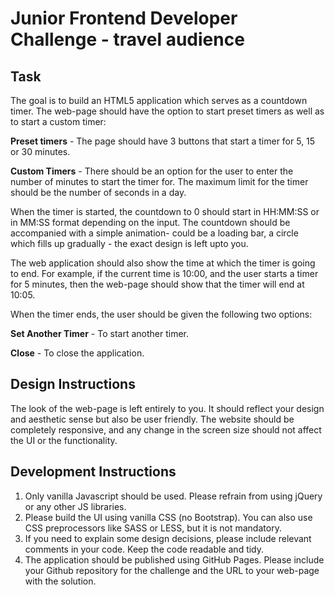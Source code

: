 # Junior Frontend Developer Challenge - travel audience

## Task
The goal is to build an HTML5 application which serves as a countdown timer. The web-page should have the option to start preset timers as well as to start a custom timer:

**Preset timers** -
The page should have 3 buttons that start a timer for 5, 15 or 30 minutes.

**Custom Timers** -
There should be an option for the user to enter the number of minutes to start the timer for. The maximum limit for the timer should be the number of seconds in a day.

When the timer is started, the countdown to 0 should start in HH:MM:SS or in MM:SS format depending on the input. The countdown should be accompanied with a simple animation- could be a loading bar, a circle which fills up gradually - the exact design is left upto you.

The web application should also show the time at which the timer is going to end. For example, if the current time is 10:00, and the user starts a timer for 5 minutes, then the web-page should show that the timer will end at 10:05.

When the timer ends, the user should be given the following two options:

**Set Another Timer** - To start another timer.

**Close** - To close the application.


## Design Instructions
The look of the web-page is left entirely to you. It should reflect your design and aesthetic sense but also be user friendly. The website should be completely responsive, and any change in the screen size should not affect the UI or the functionality.

## Development Instructions
1. Only vanilla Javascript should be used. Please refrain from using jQuery or any other JS libraries.
2. Please build the UI using vanilla CSS (no Bootstrap). You can also use CSS preprocessors like SASS or LESS, but it is not mandatory.
3. If you need to explain some design decisions, please include relevant comments in your code. Keep the code readable and tidy.
4. The application should be published using GitHub Pages. Please include your Github repository for the challenge and the URL to your web-page with the solution.
